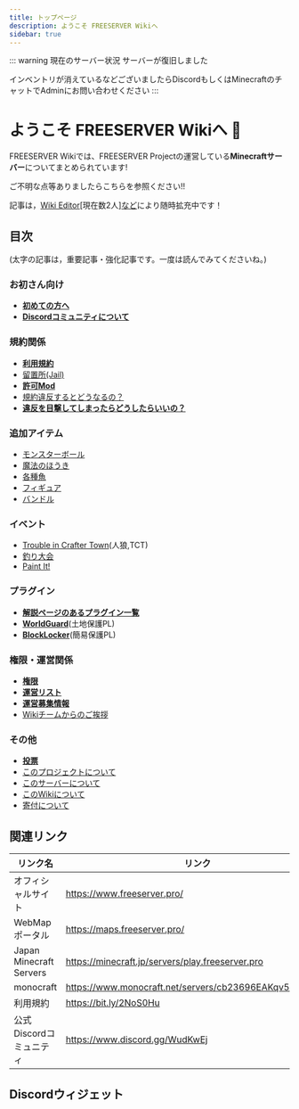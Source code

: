 ```yaml
---
title: トップページ
description: ようこそ FREESERVER Wikiへ
sidebar: true
---
```

::: warning 現在のサーバー状況
サーバーが復旧しました

インベントリが消えているなどございましたらDiscordもしくはMinecraftのチャットでAdminにお問い合わせください
:::
# ようこそ FREESERVER Wikiへ :tada:

FREESERVER Wikiでは、FREESERVER Projectの運営している**Minecraftサーバー**についてまとめられています!

ご不明な点等ありましたらこちらを参照ください!!

記事は，[Wiki Editor](http://wiki.freeserver.pro/admins#Wiki%20Editor)[現在数2人][など](about-wiki#%E7%B7%A8%E9%9B%86%E8%80%85%E3%83%AA%E3%82%B9%E3%83%88)により随時拡充中です！
## 目次
(太字の記事は，重要記事・強化記事です。一度は読んでみてくださいね。)
### お初さん向け
- [**初めての方へ**](beginners-guide)
- [**Discordコミュニティについて**](discord)
### 規約関係
- [**利用規約**](terms/index)
- [留置所(Jail)](jail)
- [**許可Mod**](allow-mods)
- [規約違反するとどうなるの？](terms/violation)
- [**違反を目撃してしまったらどうしたらいいの？**](terms/violation-look)
### 追加アイテム
- [モンスターボール](item/monsterbowl)
- [魔法のほうき](item/broom)
- [各種魚](item/addfish)
- [フィギュア](item/figure)
- [バンドル](item/bundle)
### イベント
- [Trouble in Crafter Town](event/tct)(人狼,TCT)
- [釣り大会](event/fishcontest)
- [Paint It!](event/paint-it)
### プラグイン
- [**解説ページのあるプラグイン一覧**](plugin/)
- [**WorldGuard**](plugin/worldguard)(土地保護PL)
- [**BlockLocker**](plugin/blocklocker)(簡易保護PL)
### 権限・運営関係
- [**権限**](permissions)
- [**運営リスト**](admins/)
- [**運営募集情報**](recruit-info)
- [Wikiチームからのご挨拶](from-wikiteam)
### その他
- [**投票**](vote)
- [このプロジェクトについて](about-project)
- [このサーバーについて](about-server)
- [このWikiについて](about-wiki)
- [寄付について](donate)
## 関連リンク

| リンク名 | リンク |
| ---- | ---- |
| オフィシャルサイト | https://www.freeserver.pro/ |
| WebMapポータル | https://maps.freeserver.pro/ |
| Japan Minecraft Servers | https://minecraft.jp/servers/play.freeserver.pro |
| monocraft | https://www.monocraft.net/servers/cb23696EAKqv51cX1L6U |
| 利用規約 | https://bit.ly/2NoS0Hu
| 公式Discordコミュニティ | https://www.discord.gg/WudKwEj |

## Discordウィジェット
<discord-widget url="https://discord.com/api/guilds/393963617604861952/widget.json"/>
